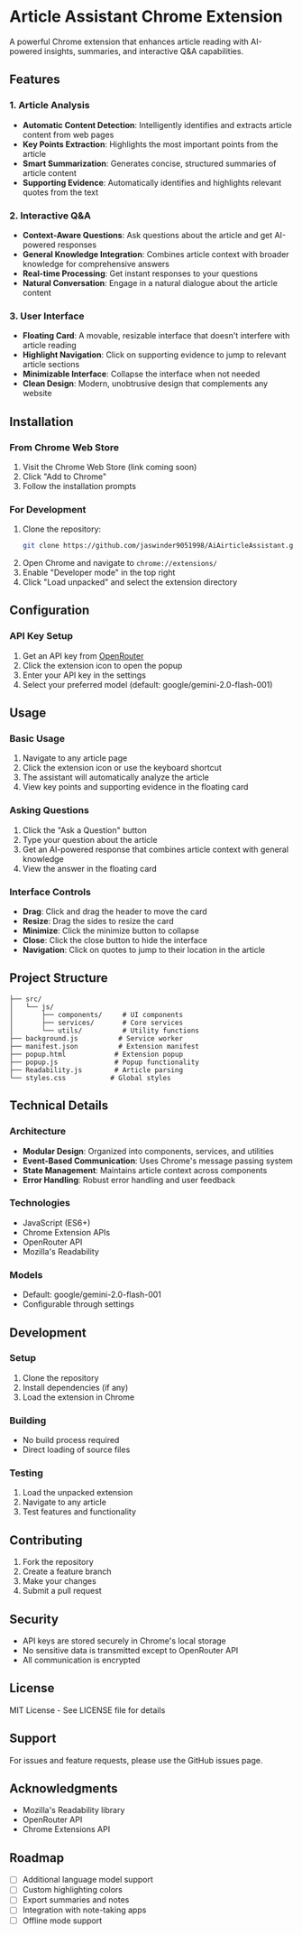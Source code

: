 # Article Assistant Chrome Extension

A powerful Chrome extension that enhances article reading with AI-powered insights, summaries, and interactive Q&A capabilities.

## Features

### 1. Article Analysis
- **Automatic Content Detection**: Intelligently identifies and extracts article content from web pages
- **Key Points Extraction**: Highlights the most important points from the article
- **Smart Summarization**: Generates concise, structured summaries of article content
- **Supporting Evidence**: Automatically identifies and highlights relevant quotes from the text

### 2. Interactive Q&A
- **Context-Aware Questions**: Ask questions about the article and get AI-powered responses
- **General Knowledge Integration**: Combines article context with broader knowledge for comprehensive answers
- **Real-time Processing**: Get instant responses to your questions
- **Natural Conversation**: Engage in a natural dialogue about the article content

### 3. User Interface
- **Floating Card**: A movable, resizable interface that doesn't interfere with article reading
- **Highlight Navigation**: Click on supporting evidence to jump to relevant article sections
- **Minimizable Interface**: Collapse the interface when not needed
- **Clean Design**: Modern, unobtrusive design that complements any website

## Installation

### From Chrome Web Store
1. Visit the Chrome Web Store (link coming soon)
2. Click "Add to Chrome"
3. Follow the installation prompts

### For Development
1. Clone the repository:
   ```bash
   git clone https://github.com/jaswinder9051998/AiAirticleAssistant.git
   ```
2. Open Chrome and navigate to `chrome://extensions/`
3. Enable "Developer mode" in the top right
4. Click "Load unpacked" and select the extension directory

## Configuration

### API Key Setup
1. Get an API key from [OpenRouter](https://openrouter.ai/)
2. Click the extension icon to open the popup
3. Enter your API key in the settings
4. Select your preferred model (default: google/gemini-2.0-flash-001)

## Usage

### Basic Usage
1. Navigate to any article page
2. Click the extension icon or use the keyboard shortcut
3. The assistant will automatically analyze the article
4. View key points and supporting evidence in the floating card

### Asking Questions
1. Click the "Ask a Question" button
2. Type your question about the article
3. Get an AI-powered response that combines article context with general knowledge
4. View the answer in the floating card

### Interface Controls
- **Drag**: Click and drag the header to move the card
- **Resize**: Drag the sides to resize the card
- **Minimize**: Click the minimize button to collapse
- **Close**: Click the close button to hide the interface
- **Navigation**: Click on quotes to jump to their location in the article

## Project Structure

```
├── src/
│   └── js/
│       ├── components/     # UI components
│       ├── services/       # Core services
│       └── utils/          # Utility functions
├── background.js          # Service worker
├── manifest.json          # Extension manifest
├── popup.html            # Extension popup
├── popup.js              # Popup functionality
├── Readability.js        # Article parsing
└── styles.css           # Global styles
```

## Technical Details

### Architecture
- **Modular Design**: Organized into components, services, and utilities
- **Event-Based Communication**: Uses Chrome's message passing system
- **State Management**: Maintains article context across components
- **Error Handling**: Robust error handling and user feedback

### Technologies
- JavaScript (ES6+)
- Chrome Extension APIs
- OpenRouter API
- Mozilla's Readability

### Models
- Default: google/gemini-2.0-flash-001
- Configurable through settings

## Development

### Setup
1. Clone the repository
2. Install dependencies (if any)
3. Load the extension in Chrome

### Building
- No build process required
- Direct loading of source files

### Testing
1. Load the unpacked extension
2. Navigate to any article
3. Test features and functionality

## Contributing

1. Fork the repository
2. Create a feature branch
3. Make your changes
4. Submit a pull request

## Security

- API keys are stored securely in Chrome's local storage
- No sensitive data is transmitted except to OpenRouter API
- All communication is encrypted

## License

MIT License - See LICENSE file for details

## Support

For issues and feature requests, please use the GitHub issues page.

## Acknowledgments

- Mozilla's Readability library
- OpenRouter API
- Chrome Extensions API

## Roadmap

- [ ] Additional language model support
- [ ] Custom highlighting colors
- [ ] Export summaries and notes
- [ ] Integration with note-taking apps
- [ ] Offline mode support 